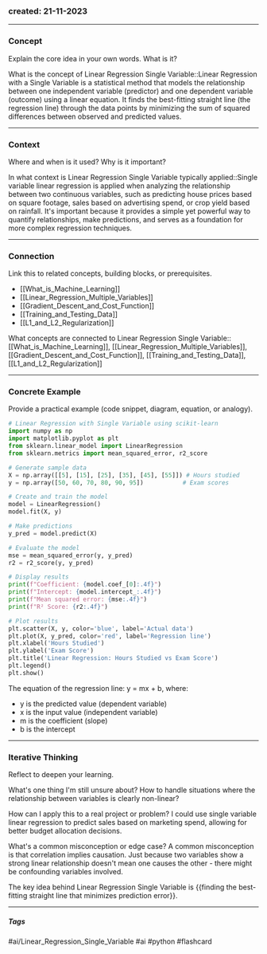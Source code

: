 ### created: 21-11-2023
---
### Concept  
Explain the core idea in your own words. What is it?

What is the concept of Linear Regression Single Variable::Linear Regression with a Single Variable is a statistical method that models the relationship between one independent variable (predictor) and one dependent variable (outcome) using a linear equation. It finds the best-fitting straight line (the regression line) through the data points by minimizing the sum of squared differences between observed and predicted values.

---
### Context  
Where and when is it used? Why is it important?

In what context is Linear Regression Single Variable typically applied::Single variable linear regression is applied when analyzing the relationship between two continuous variables, such as predicting house prices based on square footage, sales based on advertising spend, or crop yield based on rainfall. It's important because it provides a simple yet powerful way to quantify relationships, make predictions, and serves as a foundation for more complex regression techniques.

---
### Connection  
Link this to related concepts, building blocks, or prerequisites.

- [[What_is_Machine_Learning]]
- [[Linear_Regression_Multiple_Variables]]
- [[Gradient_Descent_and_Cost_Function]]
- [[Training_and_Testing_Data]]
- [[L1_and_L2_Regularization]]

What concepts are connected to Linear Regression Single Variable::[[What_is_Machine_Learning]], [[Linear_Regression_Multiple_Variables]], [[Gradient_Descent_and_Cost_Function]], [[Training_and_Testing_Data]], [[L1_and_L2_Regularization]]

---
### Concrete Example  
Provide a practical example (code snippet, diagram, equation, or analogy).

```python
# Linear Regression with Single Variable using scikit-learn
import numpy as np
import matplotlib.pyplot as plt
from sklearn.linear_model import LinearRegression
from sklearn.metrics import mean_squared_error, r2_score

# Generate sample data
X = np.array([[5], [15], [25], [35], [45], [55]]) # Hours studied
y = np.array([50, 60, 70, 80, 90, 95])           # Exam scores

# Create and train the model
model = LinearRegression()
model.fit(X, y)

# Make predictions
y_pred = model.predict(X)

# Evaluate the model
mse = mean_squared_error(y, y_pred)
r2 = r2_score(y, y_pred)

# Display results
print(f"Coefficient: {model.coef_[0]:.4f}")
print(f"Intercept: {model.intercept_:.4f}")
print(f"Mean squared error: {mse:.4f}")
print(f"R² Score: {r2:.4f}")

# Plot results
plt.scatter(X, y, color='blue', label='Actual data')
plt.plot(X, y_pred, color='red', label='Regression line')
plt.xlabel('Hours Studied')
plt.ylabel('Exam Score')
plt.title('Linear Regression: Hours Studied vs Exam Score')
plt.legend()
plt.show()
```

The equation of the regression line: y = mx + b, where:
- y is the predicted value (dependent variable)
- x is the input value (independent variable)
- m is the coefficient (slope)
- b is the intercept

---
### Iterative Thinking
Reflect to deepen your learning.

What's one thing I'm still unsure about?
How to handle situations where the relationship between variables is clearly non-linear?

How can I apply this to a real project or problem?
I could use single variable linear regression to predict sales based on marketing spend, allowing for better budget allocation decisions.

What's a common misconception or edge case?
A common misconception is that correlation implies causation. Just because two variables show a strong linear relationship doesn't mean one causes the other - there might be confounding variables involved.

The key idea behind Linear Regression Single Variable is {{finding the best-fitting straight line that minimizes prediction error}}.

---
##### Tags

#ai/Linear_Regression_Single_Variable #ai #python #flashcard 
